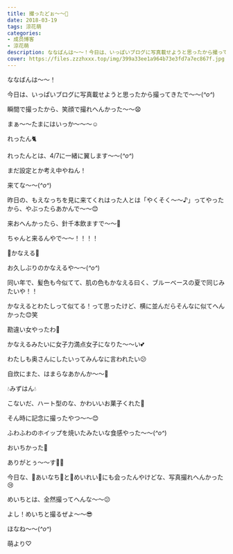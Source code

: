```yaml
---
title: 撮ったどぉ〜〜📸
date: 2018-03-19
tags: 涼花萌
categories: 
- 成员博客
- 涼花萌
description: ななばんは〜〜！今日は、いっぱいブログに写真載せようと思ったから撮ってきたで〜〜(*^o^*)瞬間で撮ったから、笑顔で撮れへんかった〜〜😧...
cover: https://files.zzzhxxx.top/img/399a33ee1a964b73e3fd7a7ec867f.jpg 
---
```









ななばんは〜〜！








今日は、いっぱいブログに写真載せようと思ったから撮ってきたで〜〜(*^o^*)










瞬間で撮ったから、笑顔で撮れへんかった〜〜😧







まぁ〜〜たまにはいっか〜〜〜☺️











れったん🐈











れったんとは、4/7に一緒に翼します～～(*^o^*)








まだ設定とか考え中やねん！






来てな〜〜(*^o^*)








昨日の、もえなっちを見に来てくれはった人とは「やくそく〜〜♪」ってやったから、やぶったらあかんで〜〜😊







来おへんかったら、針千本飲ますで〜〜🤗





ちゃんと来るんやで〜〜！！！！














🌷かなえる🌷










お久しぶりのかなえるや～～(*^o^*)




同い年で、髪色も今似てて、肌の色もかなえる曰く、ブルーベースの夏で同じみたいや！！






かなえるとわたしって似てる！って思ったけど、横に並んだらそんなに似てへんかった😊笑










勘違い女やったわ🙈











かなえるみたいに女子力満点女子になりた〜〜い💕





わたしも奥さんにしたいってみんなに言われたい😕








自炊にまた、はまらなあかんか〜〜🙈














💧みずはん💧









こないだ、ハート型のな、かわいいお菓子くれた💓






そん時に記念に撮ったやつ〜〜😊








ふわふわのホイップを焼いたみたいな食感やった〜〜(*^o^*)





おいちかった💓









ありがとぅ〜〜す☝🏻️












今日な、🍓あいなち🍓と🐰めいれい👑にも会ったんやけどな、写真撮れへんかった😢









めいちとは、全然撮ってへんな〜〜😕


よし！めいちと撮るぜよ〜〜😎










ほなね〜〜(*^o^*)



萌より♡


